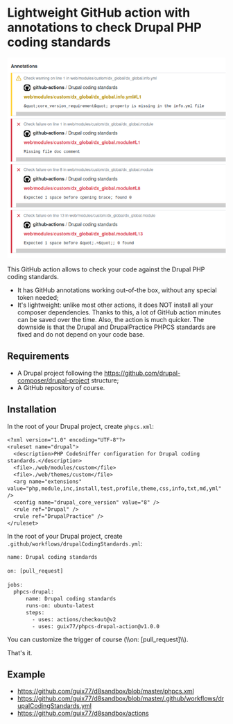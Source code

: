 # Lightweight GitHub action with annotations to check Drupal PHP coding standards

![PHPCS Drupal action](./resources/images/phpcs-drupal-action.png)

This GitHub action allows to check your code against the Drupal PHP coding standards.

+ It has GitHub annotations working out-of-the box, without any special token needed;
+ It's lightweight: unlike most other actions, it does NOT install all your composer dependencies. Thanks to this, a lot of GitHub action minutes can be saved over the time. Also, the action is much quicker. The downside is that the Drupal and DrupalPractice PHPCS standards are fixed and do not depend on your code base.

## Requirements

+ A Drupal project following the https://github.com/drupal-composer/drupal-project structure;
+ A GitHub repository of course.

## Installation

In the root of your Drupal project, create ````phpcs.xml````:

````
<?xml version="1.0" encoding="UTF-8"?>
<ruleset name="drupal">
  <description>PHP CodeSniffer configuration for Drupal coding standards.</description>
  <file>./web/modules/custom</file>
  <file>./web/themes/custom</file>
  <arg name="extensions" value="php,module,inc,install,test,profile,theme,css,info,txt,md,yml" />
  <config name="drupal_core_version" value="8" />
  <rule ref="Drupal" />
  <rule ref="DrupalPractice" />
</ruleset>
````

In the root of your Drupal project, create ````.github/workflows/drupalCodingStandards.yml````:

````
name: Drupal coding standards

on: [pull_request]

jobs:
  phpcs-drupal:
      name: Drupal coding standards
      runs-on: ubuntu-latest
      steps:
        - uses: actions/checkout@v2
        - uses: guix77/phpcs-drupal-action@v1.0.0
````

You can customize the trigger of course (\\\\on: [pull_request]\\\\).

That's it.

## Example

+ https://github.com/guix77/d8sandbox/blob/master/phpcs.xml
+ https://github.com/guix77/d8sandbox/blob/master/.github/workflows/drupalCodingStandards.yml
+ https://github.com/guix77/d8sandbox/actions
